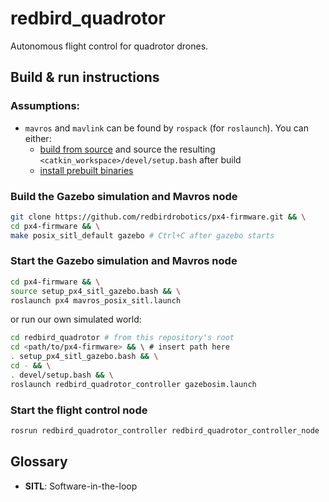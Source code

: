 # redbird_quadrotor
Autonomous flight control for quadrotor drones.

## Build & run instructions
### Assumptions:
+ `mavros` and `mavlink` can be found by `rospack` (for `roslaunch`). You can either:
  + [build from source](https://github.com/mavlink/mavros/blob/master/mavros/README.md#source-installation) and source the resulting `<catkin_workspace>/devel/setup.bash` after build
  + [install prebuilt binaries](https://github.com/mavlink/mavros/blob/master/mavros/README.md#binary-installation-deb)

### Build the Gazebo simulation and Mavros node
```sh
git clone https://github.com/redbirdrobotics/px4-firmware.git && \
cd px4-firmware && \
make posix_sitl_default gazebo # Ctrl+C after gazebo starts
```

### Start the Gazebo simulation and Mavros node
```sh
cd px4-firmware && \
source setup_px4_sitl_gazebo.bash && \
roslaunch px4 mavros_posix_sitl.launch
```

or run our own simulated world:

```sh
cd redbird_quadrotor # from this repository's root
cd <path/to/px4-firmware> && \ # insert path here
. setup_px4_sitl_gazebo.bash && \
cd - && \
. devel/setup.bash && \
roslaunch redbird_quadrotor_controller gazebosim.launch
```


### Start the flight control node
```sh
rosrun redbird_quadrotor_controller redbird_quadrotor_controller_node
```


## Glossary
+ **SITL**: Software-in-the-loop
